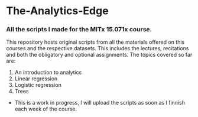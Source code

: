 # The-Analytics-Edge


### All the scripts I made for the MITx 15.071x course.

This repository hosts original scripts from all the materials offered on this courses and the respective datasets. This includes the lectures, recitations and both the obligatory and optional assignments.
The topics covered so far are:
  1. An introduction to analytics
  2. Linear regression
  3. Logistic regression
  4. Trees

* This is a work in progress, I will upload the scripts as soon as I finnish each week of the course.
